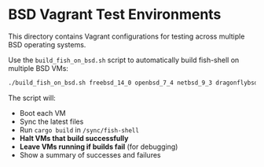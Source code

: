 # BSD Vagrant Test Environments

This directory contains Vagrant configurations for testing across multiple BSD operating systems.

Use the `build_fish_on_bsd.sh` script to automatically build fish-shell on multiple BSD VMs:

```bash
./build_fish_on_bsd.sh freebsd_14_0 openbsd_7_4 netbsd_9_3 dragonflybsd_6_4
```

The script will:

- Boot each VM
- Sync the latest files
- Run `cargo build` in `/sync/fish-shell`
- **Halt VMs that build successfully**
- **Leave VMs running if builds fail** (for debugging)
- Show a summary of successes and failures
